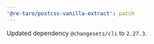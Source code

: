 ```yaml
---
'@re-taro/postcss-vanilla-extract': patch
---
```


Updated dependency `@changesets/cli` to `2.27.3`.

